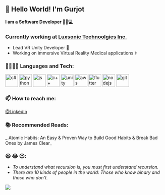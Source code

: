 ## 👋 Hello World! I'm Gurjot 

**I am a Software Developer 👨‍💻💻**

### Currently working at [Luxsonic Technoolgies Inc.](https://luxsonic.ca)
- Lead VR Unity Developer 🥽
- Working on immersive Virtual Reality Medical applications ⚕️

### 👨‍💻🐱‍💻 Languages and Tech:
<span>
<img height="40" alt="c#" src="https://user-images.githubusercontent.com/25181517/121405384-444d7300-c95d-11eb-959f-913020d3bf90.png"/>
<img height="40" alt="python" src="https://user-images.githubusercontent.com/25181517/183423507-c056a6f9-1ba8-4312-a350-19bcbc5a8697.png"/>
<img height="40" alt="js" src="https://user-images.githubusercontent.com/25181517/117447155-6a868a00-af3d-11eb-9cfe-245df15c9f3f.png"/>
<img height="40" alt="c++" src="https://user-images.githubusercontent.com/25181517/192106073-90fffafe-3562-4ff9-a37e-c77a2da0ff58.png"/>

<img height="40" alt="unity" src="https://user-images.githubusercontent.com/25181517/193427941-9437dbbe-376f-40dc-9573-0ef5c02a26a7.png"/>
<img height="40" alt="aws" src="https://user-images.githubusercontent.com/25181517/183896132-54262f2e-6d98-41e3-8888-e40ab5a17326.png"/>
<img height="40" alt="flutter" src="https://user-images.githubusercontent.com/25181517/186150365-da1eccce-6201-487c-8649-45e9e99435fd.png"/>
<img height="40" alt="nodejs" src="https://user-images.githubusercontent.com/25181517/183568594-85e280a7-0d7e-4d1a-9028-c8c2209e073c.png"/>

<img height="40" alt="git" src="https://user-images.githubusercontent.com/25181517/192108372-f71d70ac-7ae6-4c0d-8395-51d8870c2ef0.png"/>

</span>

### 📫 How to reach me:
[@LinkedIn](https://www.linkedin.com/in/gurjot-singh-bhatti/)

### 📚 Recommended Reads:
_ Atomic Habits: An Easy & Proven Way to Build Good Habits & Break Bad Ones by James Clear_

### 😆 😂 😉:
- _To understand what recursion is, you must first understand recursion._
- _There are 10 kinds of people in the world: Those who know binary and those who don’t._

![](https://komarev.com/ghpvc/?username=bhattigurjot&color=green)
<!--
**bhattigurjot/bhattigurjot** is a ✨ _special_ ✨ repository because its `README.md` (this file) appears on your GitHub profile.

Here are some ideas to get you started:

- 🔭 I’m currently working on ...
- 🌱 I’m currently learning ...
- 👯 I’m looking to collaborate on ...
- 🤔 I’m looking for help with ...
- 💬 Ask me about ...
- 📫 How to reach me: ...
- 😄 Pronouns: ...
- ⚡ Fun fact: ...
-->
